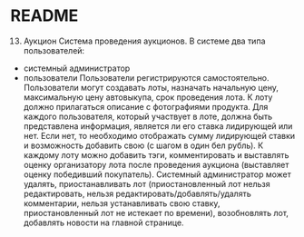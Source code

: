# README
13. Аукцион
Система проведения аукционов.
В системе два типа пользователей:
- системный администратор
- пользователи
Пользователи регистрируются самостоятельно. Пользователи могут создавать лоты, назначать начальную цену, максимальную цену автовыкупа, срок проведения лота. К лоту должно прилагаться описание с фотографиями продукта. Для каждого пользователя, который участвует в лоте, должна быть представлена информация, является ли его ставка лидирующей или нет. Если нет, то необходимо отображать сумму лидирующей ставки и возможность добавить свою (с шагом в один бел рубль). К каждому лоту можно добавить тэги, комментировать и выставлять оценку организатору лота после проведения аукциона (выставляет оценку победивший покупатель).
Системный администратор может удалять, приостанавливать лот (приостановленный лот нельзя редактировать, нельзя редактировать/добавлять/удалять комментарии, нельзя устанавливать свою ставку, приостановленный лот не истекает по времени), возобновлять лот, добавлять новости на главной странице.


